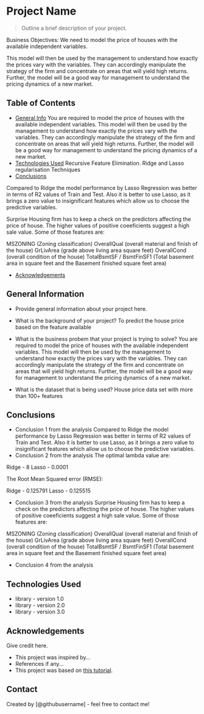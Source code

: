 # Project Name
> Outline a brief description of your project.

Business Objectives:
We need to model the price of houses with the available independent variables.


This model will then be used by the management to understand how exactly the prices vary with the variables. They can accordingly manipulate the strategy of the firm and concentrate on areas that will yield high returns. Further, the model will be a good way for management to understand the pricing dynamics of a new market.

## Table of Contents
* [General Info](#general-information)
You are required to model the price of houses with the available independent variables. This model will then be used by the management to understand how exactly the prices vary with the variables. They can accordingly manipulate the strategy of the firm and concentrate on areas that will yield high returns. Further, the model will be a good way for management to understand the pricing dynamics of a new market.
* [Technologies Used](#technologies-used)
Recursive Feature Elimination. Ridge and Lasso regularisation Techniques
* [Conclusions](#conclusions)

Compared to Ridge the model performance by Lasso Regression was better in terms of R2 values of Train and Test. Also it is better to use Lasso, as it brings a zero value to insignificant features which allow us to choose the predictive variables.

Surprise Housing firm has to keep a check on the predictors affecting the price of house. The higher values of positive coeeficients suggest a high sale value. Some of those features are:

MSZONING (Zoning classification)
OverallQual (overall material and finish of the house)
GrLivArea (grade above living area square feet)
OverallCond (overall condition of the house)
TotalBsmtSF / BsmtFinSF1 (Total basement area in square feet and the Basement finished square feet area)
* [Acknowledgements](#acknowledgements)

<!-- You can include any other section that is pertinent to your problem -->

## General Information
- Provide general information about your project here.

- What is the background of your project? To predict the house price based on the feature available
- What is the business probem that your project is trying to solve?
You are required to model the price of houses with the available independent variables. This model will then be used by the management to understand how exactly the prices vary with the variables. They can accordingly manipulate the strategy of the firm and concentrate on areas that will yield high returns. Further, the model will be a good way for management to understand the pricing dynamics of a new market.
- What is the dataset that is being used? House price data set with more than 100+ features

<!-- You don't have to answer all the questions - just the ones relevant to your project. -->

## Conclusions
- Conclusion 1 from the analysis
Compared to Ridge the model performance by Lasso Regression was better in terms of R2 values of Train and Test. Also it is better to use Lasso, as it brings a zero value to insignificant features which allow us to choose the predictive variables.
- Conclusion 2 from the analysis
The optimal lambda value are:

Ridge - 8
Lasso - 0.0001

The Root Mean Squared error (RMSE):

Ridge - 0.125791
Lasso - 0.125515
- Conclusion 3 from the analysis
Surprise Housing firm has to keep a check on the predictors affecting the price of house. The higher values of positive coeeficients suggest a high sale value. Some of those features are:

MSZONING (Zoning classification)
OverallQual (overall material and finish of the house)
GrLivArea (grade above living area square feet)
OverallCond (overall condition of the house)
TotalBsmtSF / BsmtFinSF1 (Total basement area in square feet and the Basement finished square feet area)
- Conclusion 4 from the analysis

<!-- You don't have to answer all the questions - just the ones relevant to your project. -->


## Technologies Used
- library - version 1.0
- library - version 2.0
- library - version 3.0

<!-- As the libraries versions keep on changing, it is recommended to mention the version of library used in this project -->

## Acknowledgements
Give credit here.
- This project was inspired by...
- References if any...
- This project was based on [this tutorial](https://www.example.com).


## Contact
Created by [@githubusername] - feel free to contact me!


<!-- Optional -->
<!-- ## License -->
<!-- This project is open source and available under the [... License](). -->

<!-- You don't have to include all sections - just the one's relevant to your project -->